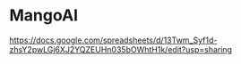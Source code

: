 # MangoAI
https://docs.google.com/spreadsheets/d/13Twm_Syf1d-zhsY2pwLGj6XJ2YQZEUHn035bOWhtH1k/edit?usp=sharing
